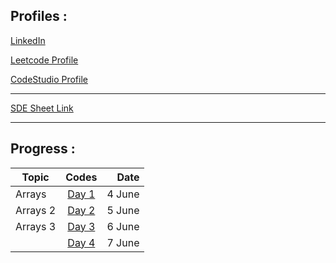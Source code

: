 ## Profiles :

[LinkedIn](https://www.linkedin.com/in/pushkarraja/)

[Leetcode Profile](https://leetcode.com/pushkarraja/)

[CodeStudio Profile](https://www.codingninjas.com/codestudio/profile/d54fc2a7-cce6-4958-ad38-8ce715d58d2e)

---
[SDE Sheet Link](https://takeuforward.org/interviews/strivers-sde-sheet-top-coding-interview-problems/)

---

## Progress :

| Topic           | Codes         | Date         |
| ------------- |:-------------:|-------------:|
| Arrays             |        [Day 1](https://github.com/pushkarraja/SdeSheetChallenge/tree/main/Day%20-%201)       |4 June|
| Arrays 2            |        [Day 2](https://github.com/pushkarraja/SdeSheetChallenge/tree/main/Day%20-%202)       |5 June|
| Arrays 3            |        [Day 3](https://github.com/pushkarraja/SdeSheetChallenge/tree/main/Day%20-%203)   |6 June|
|          |        [Day 4](https://github.com/pushkarraja/SdeSheetChallenge/tree/main/Day%20-%204)   |7 June|
